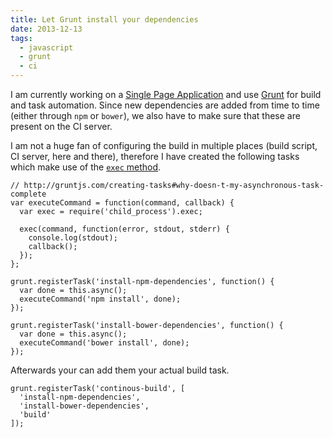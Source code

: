 ```yaml
---
title: Let Grunt install your dependencies
date: 2013-12-13
tags:
  - javascript
  - grunt
  - ci
---
```

I am currently working on a [Single Page Application](http://en.wikipedia.org/wiki/Single-page_application) and use [Grunt](http://gruntjs.com/) for build and task automation. Since new dependencies are added from time to time (either through `npm` or `bower`), we also have to make sure that these are present on the CI server.

I am not a huge fan of configuring the build in multiple places (build script, CI server, here and there), therefore I have created the following tasks which make use of the [`exec` method](http://nodejs.org/api/child_process.html).

    // http://gruntjs.com/creating-tasks#why-doesn-t-my-asynchronous-task-complete
    var executeCommand = function(command, callback) {      
      var exec = require('child_process').exec;

      exec(command, function(error, stdout, stderr) {
        console.log(stdout);
        callback();
      });
    };

    grunt.registerTask('install-npm-dependencies', function() {
      var done = this.async();
      executeCommand('npm install', done);
    });

    grunt.registerTask('install-bower-dependencies', function() {
      var done = this.async();
      executeCommand('bower install', done);
    });

Afterwards your can add them your actual build task.

    grunt.registerTask('continous-build', [
      'install-npm-dependencies',
      'install-bower-dependencies',
      'build'
    ]);
